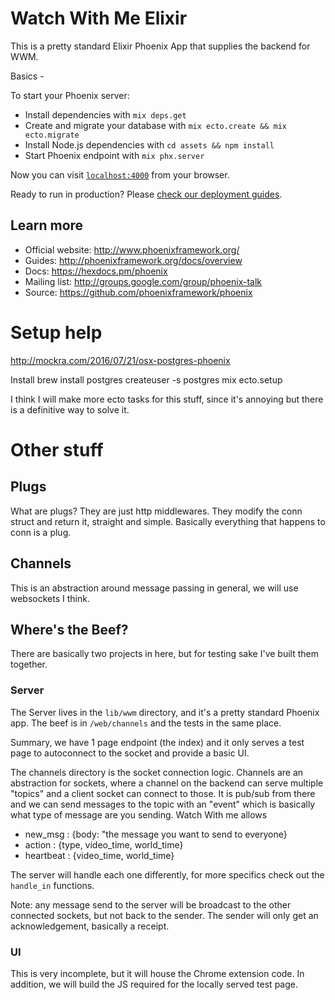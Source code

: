# Watch With Me Elixir

This is a pretty standard Elixir Phoenix App that supplies the backend for WWM.

Basics -

To start your Phoenix server:

  * Install dependencies with `mix deps.get`
  * Create and migrate your database with `mix ecto.create && mix ecto.migrate`
  * Install Node.js dependencies with `cd assets && npm install`
  * Start Phoenix endpoint with `mix phx.server`

Now you can visit [`localhost:4000`](http://localhost:4000) from your browser.

Ready to run in production? Please [check our deployment guides](http://www.phoenixframework.org/docs/deployment).

## Learn more

  * Official website: http://www.phoenixframework.org/
  * Guides: http://phoenixframework.org/docs/overview
  * Docs: https://hexdocs.pm/phoenix
  * Mailing list: http://groups.google.com/group/phoenix-talk
  * Source: https://github.com/phoenixframework/phoenix


# Setup help

http://mockra.com/2016/07/21/osx-postgres-phoenix

Install
brew install postgres
createuser -s postgres
mix ecto.setup

I think I will make more ecto tasks for this stuff, since it's annoying but there is a definitive way to solve it.



# Other stuff

## Plugs

What are plugs?
They are just http middlewares.
They modify the conn struct and return it, straight and simple.
Basically everything that happens to conn is a plug.


## Channels

This is an abstraction around message passing in general, we will use websockets I think.


## Where's the Beef?
There are basically two projects in here, but for testing sake I've built them together.

### Server

The Server lives in the `lib/wwm` directory, and it's a pretty standard Phoenix app. The beef is in `/web/channels` and the tests in the same place.

Summary, we have 1 page endpoint (the index) and it only serves a test page to autoconnect to the socket and provide a basic UI.

The channels directory is the socket connection logic. Channels are an abstraction for sockets, where a channel on the backend can serve multiple "topics" and a client socket can connect to those. It is pub/sub from there and we can send messages to the topic with an "event" which is basically what type of message are you sending. Watch With me allows
 * new_msg    : {body: "the message you want to send to everyone}
 * action     : {type, video\_time, world\_time}
 * heartbeat  : {video\_time, world\_time}

The server will handle each one differently, for more specifics check out the `handle_in` functions.

Note: any message send to the server will be broadcast to the other connected sockets, but not back to the sender. The sender will only get an acknowledgement, basically a receipt.

### UI

This is very incomplete, but it will house the Chrome extension code. In addition, we will build the JS required for the locally served test page.